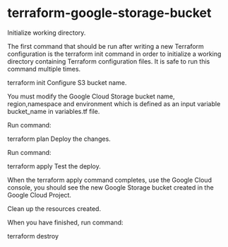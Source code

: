 # terraform-google-storage-bucket

Initialize working directory.

The first command that should be run after writing a new Terraform configuration is the terraform init command in order to initialize a working directory containing Terraform configuration files. It is safe to run this command multiple times.

terraform init
Configure S3 bucket name.

You must modify the Google Cloud Storage bucket name, region,namespace and environment  which is defined as an input variable bucket_name in variables.tf file.


Run command:

terraform plan
Deploy the changes.

Run command:

terraform apply
Test the deploy.

When the terraform apply command completes, use the Google Cloud console, you should see the new Google Storage bucket created in the Google Cloud Project.

Clean up the resources created.

When you have finished, run command:

terraform destroy